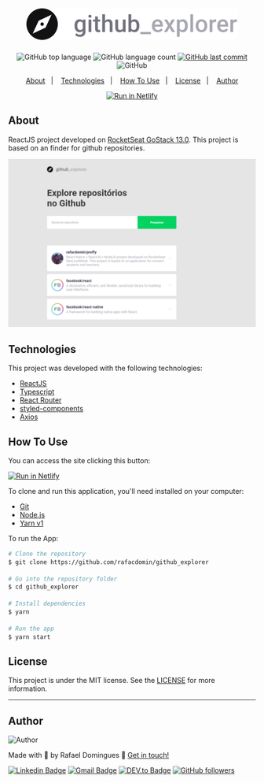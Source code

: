 <h1 align="center">
    <img alt="Github Explorer" src="https://raw.githubusercontent.com/rafacdomin/github_explorer/08595c29d0a01754e3515cc0852a09991bd856a0/src/assets/logo.svg" />
    <br>
</h1>

<p align="center">
  <img alt="GitHub top language" src="https://img.shields.io/github/languages/top/rafacdomin/github_explorer.svg">

  <img alt="GitHub language count" src="https://img.shields.io/github/languages/count/rafacdomin/github_explorer.svg">
  
  <a href="https://github.com/rafacdomin/github_explorer/commits/master">
    <img alt="GitHub last commit" src="https://img.shields.io/github/last-commit/rafacdomin/github_explorer.svg">
  </a>

  <img alt="GitHub" src="https://img.shields.io/github/license/rafacdomin/github_explorer.svg">
</p>

<p align="center">
  <a href="#about">About</a>&nbsp;&nbsp;&nbsp;|&nbsp;&nbsp;&nbsp;
  <a href="#technologies">Technologies</a>&nbsp;&nbsp;&nbsp;|&nbsp;&nbsp;&nbsp;
  <a href="#how-to-use">How To Use</a>&nbsp;&nbsp;&nbsp;|&nbsp;&nbsp;&nbsp;
  <a href="#license">License</a>&nbsp;&nbsp;&nbsp;|&nbsp;&nbsp;&nbsp;
  <a href="#author">Author</a>
</p>

<p align="center">
  <a href="https://mygitexplorer.netlify.app" target="_blank"><img src="https://api.netlify.com/api/v1/badges/553c749d-5122-4b43-a8a8-c8e6a84310e5/deploy-status" alt="Run in Netlify"></a>
</p>

## About

ReactJS project developed on [RocketSeat GoStack 13.0](https://rocketseat.com.br/). This project is based on an finder for github repositories.

<p align='center'>
  <img src="https://raw.githubusercontent.com/rafacdomin/github_explorer/master/src/assets/demo.png" alt="Github Explorer Home" width="700"/>
</p>

## Technologies

This project was developed with the following technologies:

- [ReactJS](https://reactjs.org)
- [Typescript](https://www.typescriptlang.org/)
- [React Router](https://reactrouter.com)
- [styled-components](https://styled-components.com/)
- [Axios](https://github.com/axios/axios)

## How To Use

You can access the site clicking this button:

<a href="https://mygitexplorer.netlify.app" target="_blank"><img src="https://api.netlify.com/api/v1/badges/553c749d-5122-4b43-a8a8-c8e6a84310e5/deploy-status" alt="Run in Netlify"></a>

To clone and run this application, you'll need installed on your computer:
- [Git](https://git-scm.com)
- [Node.js](https://nodejs.org/)
- [Yarn v1](https://classic.yarnpkg.com/) 

To run the App:

```bash
# Clone the repository
$ git clone https://github.com/rafacdomin/github_explorer

# Go into the repository folder
$ cd github_explorer

# Install dependencies
$ yarn

# Run the app
$ yarn start
```


## License

This project is under the MIT license. See the [LICENSE](https://github.com/rafacdomin/github_explorer/blob/master/LICENSE) for more information.

---

## Author

<img  border-radius="50px" src="https://avatars3.githubusercontent.com/u/40310160?s=460&u=d2babe9b7f1c365955699550074910a1957525c8&v=4" width="100px" alt="Author"/>

Made with :purple_heart: by Rafael Domingues :wave: [Get in touch!](https://www.linkedin.com/in/rafaelcodomingues/)

[![Linkedin Badge](https://img.shields.io/badge/-Rafael_Domingues-blue?style=flat-square&logo=Linkedin&logoColor=white&link=https://www.linkedin.com/in/rafaelcodomingues/)](https://www.linkedin.com/in/rafaelcodomingues/)
[![Gmail Badge](https://img.shields.io/badge/-rafaelcodomingues@gmail.com-c14438?style=flat-square&logo=Gmail&logoColor=white&link=mailto:rafaelcodomingues@gmail.com)](mailto:rafaelcodomingues@gmail.com)
[![DEV.to Badge](https://img.shields.io/badge/DEV.to-rafacdomin-black)](https://dev.to/rafacdomin)
[![GitHub followers](https://img.shields.io/github/followers/rafacdomin?label=Follow&style=social)](https://github.com/rafacdomin/?tab=follow)
